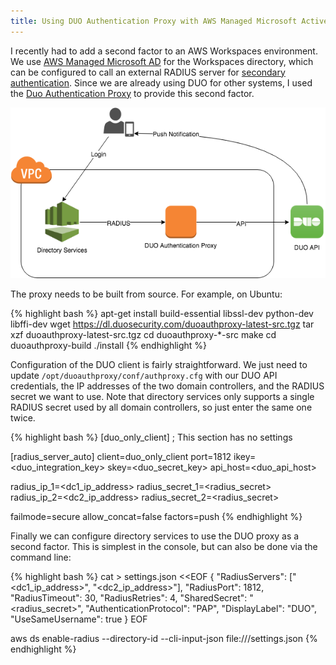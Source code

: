 ```yaml
---
title: Using DUO Authentication Proxy with AWS Managed Microsoft Active Directory
---
```


I recently had to add a second factor to an AWS Workspaces environment. We use [AWS Managed Microsoft AD](https://aws.amazon.com/directoryservice/) for the Workspaces directory, which can be configured to call an external RADIUS server for [secondary authentication](https://docs.aws.amazon.com/directoryservice/latest/admin-guide/ms_ad_mfa.html). Since we are already using DUO for other systems, I used the [Duo Authentication Proxy](https://duo.com/docs/authproxy_reference) to provide this second factor.

![](/assets/images/posts/duo-auth-proxy.png)

The proxy needs to be built from source. For example, on Ubuntu:

{% highlight bash %}
apt-get install build-essential libssl-dev python-dev libffi-dev
wget https://dl.duosecurity.com/duoauthproxy-latest-src.tgz
tar xzf duoauthproxy-latest-src.tgz
cd duoauthproxy-*-src
make
cd duoauthproxy-build
./install
{% endhighlight %}

Configuration of the DUO client is fairly straightforward. We just need to update `/opt/duoauthproxy/conf/authproxy.cfg` with our DUO API credentials, the IP addresses of the two domain controllers, and the RADIUS secret we want to use. Note that directory services only supports a single RADIUS secret used by all domain controllers, so just enter the same one twice. 

{% highlight bash %}
[duo_only_client]
; This section has no settings

[radius_server_auto]
client=duo_only_client
port=1812
ikey=<duo_integration_key>
skey=<duo_secret_key>
api_host=<duo_api_host>

radius_ip_1=<dc1_ip_address>
radius_secret_1=<radius_secret>
radius_ip_2=<dc2_ip_address>
radius_secret_2=<radius_secret>

failmode=secure
allow_concat=false
factors=push
{% endhighlight %}

Finally we can configure directory services to use the DUO proxy as a second factor. This is simplest in the console, but can also be done via the command line:

{% highlight bash %}
cat > settings.json <<EOF
{
    "RadiusServers": ["<dc1_ip_address>", "<dc2_ip_address>"],
    "RadiusPort": 1812,
    "RadiusTimeout": 30,
    "RadiusRetries": 4,
    "SharedSecret": "<radius_secret>",
    "AuthenticationProtocol": "PAP",
    "DisplayLabel": "DUO",
    "UseSameUsername": true
}
EOF

aws ds enable-radius --directory-id <directory-id> --cli-input-json file:///settings.json
{% endhighlight %}